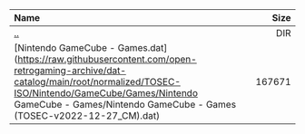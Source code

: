 |Name|Size|
|:---|---:|
|[..](../index.html)|DIR|
|[Nintendo GameCube - Games.dat](https://raw.githubusercontent.com/open-retrogaming-archive/dat-catalog/main/root/normalized/TOSEC-ISO/Nintendo/GameCube/Games/Nintendo GameCube - Games/Nintendo GameCube - Games (TOSEC-v2022-12-27_CM).dat)|167671|
